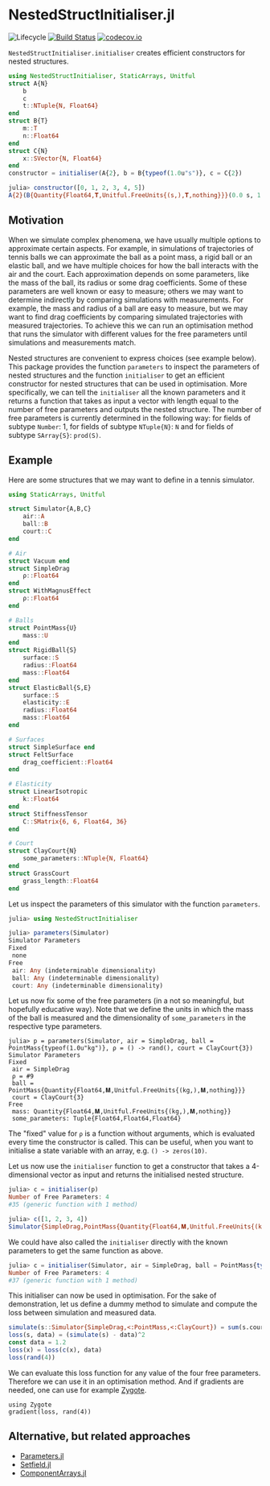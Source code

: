 # NestedStructInitialiser.jl
![Lifecycle](https://img.shields.io/badge/lifecycle-experimental-orange.svg)<!--
![Lifecycle](https://img.shields.io/badge/lifecycle-maturing-blue.svg)
![Lifecycle](https://img.shields.io/badge/lifecycle-stable-green.svg)
![Lifecycle](https://img.shields.io/badge/lifecycle-retired-orange.svg)
![Lifecycle](https://img.shields.io/badge/lifecycle-archived-red.svg)
![Lifecycle](https://img.shields.io/badge/lifecycle-dormant-blue.svg) -->
[![Build Status](https://travis-ci.com/jbrea/NestedStructInitialiser.jl.svg?branch=master)](https://travis-ci.com/jbrea/NestedStructInitialiser.jl)
[![codecov.io](http://codecov.io/github/jbrea/NestedStructInitialiser.jl/coverage.svg?branch=master)](http://codecov.io/github/jbrea/NestedStructInitialiser.jl?branch=master)
<!--
[![Documentation](https://img.shields.io/badge/docs-stable-blue.svg)](https://jbrea.github.io/NestedStructInitialiser.jl/stable)
[![Documentation](https://img.shields.io/badge/docs-master-blue.svg)](https://jbrea.github.io/NestedStructInitialiser.jl/dev)
-->

`NestedStructInitialiser.initialiser` creates efficient constructors for nested
structures.

```julia
using NestedStructInitialiser, StaticArrays, Unitful
struct A{N}
    b
    c
    t::NTuple{N, Float64}
end
struct B{T}
    m::T
    n::Float64
end
struct C{N}
    x::SVector{N, Float64}
end
constructor = initialiser(A{2}, b = B{typeof(1.0u"s")}, c = C{2})

julia> constructor([0, 1, 2, 3, 4, 5])
A{2}(B{Quantity{Float64,𝐓,Unitful.FreeUnits{(s,),𝐓,nothing}}}(0.0 s, 1.0), C{2}([2.0, 3.0]), (4.0, 5.0))
```

## Motivation

When we simulate complex phenomena, we have usually multiple options
to approximate certain aspects. For example, in simulations of trajectories of
tennis balls we can approximate the ball as a point mass, a rigid ball or
an elastic ball, and we have multiple choices for how the ball interacts with
the air and the court. Each approximation depends on some parameters, like the
mass of the ball, its radius or some drag coefficients. Some of these parameters
are well known or easy to measure; others we may want to determine indirectly by
comparing simulations with measurements. For example, the mass and radius of a
ball are easy to measure, but we may want to find drag coefficients by comparing
simulated trajectories with measured trajectories. To achieve this we can run
an optimisation method that runs the simulator with different values for the
free parameters until simulations and measurements match.

Nested structures are convenient to express choices (see example below).
This package provides the function `parameters` to inspect the parameters
of nested structures and the function `initialiser` to get an efficient
constructor for nested structures that can be used in optimisation.
More specifically, we can tell the `initialiser` all the known parameters
and it returns a function that takes as input a vector with length equal to the
number of free parameters and outputs the nested structure.
The number of free parameters is currently determined in the following way:
for fields of subtype `Number`: 1, for fields of subtype `NTuple{N}`: `N`
and for fields of subtype `SArray{S}`: `prod(S)`.

## Example

Here are some structures that we may want to define in a tennis simulator.

```julia
using StaticArrays, Unitful

struct Simulator{A,B,C}
    air::A
    ball::B
    court::C
end

# Air
struct Vacuum end
struct SimpleDrag
    ρ::Float64
end
struct WithMagnusEffect
    ρ::Float64
end

# Balls
struct PointMass{U}
    mass::U
end
struct RigidBall{S}
    surface::S
    radius::Float64
    mass::Float64
end
struct ElasticBall{S,E}
    surface::S
    elasticity::E
    radius::Float64
    mass::Float64
end

# Surfaces
struct SimpleSurface end
struct FeltSurface
    drag_coefficient::Float64
end

# Elasticity
struct LinearIsotropic
    k::Float64
end
struct StiffnessTensor
    C::SMatrix{6, 6, Float64, 36}
end

# Court
struct ClayCourt{N}
    some_parameters::NTuple{N, Float64}
end
struct GrassCourt
    grass_length::Float64
end
```

Let us inspect the parameters of this simulator with the function `parameters`.
```julia
julia> using NestedStructInitialiser

julia> parameters(Simulator)
Simulator Parameters
Fixed
 none
Free
 air: Any (indeterminable dimensionality)
 ball: Any (indeterminable dimensionality)
 court: Any (indeterminable dimensionality)
```

Let us now fix some of the free parameters (in a not so meaningful, but hopefully
educative way). Note that we define the units in which the mass of the ball is measured
and the dimensionality of `some_parameters` in the respective type parameters.
```
julia> p = parameters(Simulator, air = SimpleDrag, ball = PointMass{typeof(1.0u"kg")}, ρ = () -> rand(), court = ClayCourt{3})
Simulator Parameters
Fixed
 air = SimpleDrag
 ρ = #9
 ball = PointMass{Quantity{Float64,𝐌,Unitful.FreeUnits{(kg,),𝐌,nothing}}}
 court = ClayCourt{3}
Free
 mass: Quantity{Float64,𝐌,Unitful.FreeUnits{(kg,),𝐌,nothing}}
 some_parameters: Tuple{Float64,Float64,Float64}
```
The "fixed" value for `ρ` is a function without arguments, which is evaluated
every time the constructor is called. This can be useful, when you want to
initialise a state variable with an array, e.g. `() -> zeros(10)`.

Let us now use the `initialiser` function to get a constructor that takes
a 4-dimensional vector as input and returns the initialised nested structure.
```julia
julia> c = initialiser(p)
Number of Free Parameters: 4
#35 (generic function with 1 method)

julia> c([1, 2, 3, 4])
Simulator{SimpleDrag,PointMass{Quantity{Float64,𝐌,Unitful.FreeUnits{(kg,),𝐌,nothing}}},ClayCourt{3}}(SimpleDrag(0.5521639102892784), PointMass{Quantity{Float64,𝐌,Unitful.FreeUnits{(kg,),𝐌,nothing}}}(1.0 kg), ClayCourt{3}((2.0, 3.0, 4.0)))
```

We could have also called the `initialiser` directly with the known parameters
to get the same function as above.
```julia
julia> c = initialiser(Simulator, air = SimpleDrag, ball = PointMass{typeof(1.0u"kg")}, ρ = 2., court = ClayCourt{3})
Number of Free Parameters: 4
#37 (generic function with 1 method)
```

This initialiser can now be used in optimisation. For the sake of demonstration,
let us define a dummy method to simulate and compute the loss between simulation
and measured data.
```julia
simulate(s::Simulator{SimpleDrag,<:PointMass,<:ClayCourt}) = sum(s.court.some_parameters) - s.air.ρ
loss(s, data) = (simulate(s) - data)^2
const data = 1.2
loss(x) = loss(c(x), data)
loss(rand(4))
```
We can evaluate this loss function for any value of the four free parameters.
Therefore we can use it in an optimisation method. And if gradients are needed,
one can use for example [Zygote](https://github.com/FluxML/Zygote.jl).
```
using Zygote
gradient(loss, rand(4))
```

## Alternative, but related approaches
- [Parameters.jl](https://github.com/mauro3/Parameters.jl)
- [Setfield.jl](https://github.com/jw3126/Setfield.jl)
- [ComponentArrays.jl](https://github.com/jonniedie/ComponentArrays.jl)
